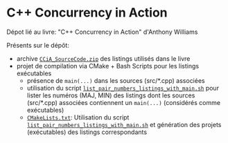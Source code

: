 # C++ Concurrency in Action
Dépot lié au livre: "C++ Concurrency in Action" d'Anthony Williams

Présents sur le dépôt:
* archive [`CCiA_SourceCode.zip`](CCiA_SourceCode.zip) des listings utilisés dans le livre
* projet de compilation via CMake + Bash Scripts pour les listings exécutables 
	* présence de `main(...)` dans les sources (src/*.cpp) associées
	* utilisation du script [`list_pair_numbers_listings_with_main.sh`](list_pair_numbers_listings_with_main.sh) pour lister les numéros (MAJ, MIN) des listings dont les sources (src/*.cpp) associées contiennent un `main(...)` (considérés comme exécutables)
	* [`CMakeLists.txt`](CMakeLists.txt): Utilisation du script [`list_pair_numbers_listings_with_main.sh`](list_pair_numbers_listings_with_main.sh) et génération des projets (exécutables) des listings correspondants  
